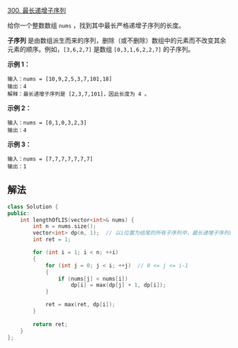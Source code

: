 [300. 最长递增子序列](https://leetcode.cn/problems/longest-increasing-subsequence/)

给你一个整数数组 `nums` ，找到其中最长严格递增子序列的长度。

**子序列** 是由数组派生而来的序列，删除（或不删除）数组中的元素而不改变其余元素的顺序。例如，`[3,6,2,7]` 是数组 `[0,3,1,6,2,2,7]` 的子序列。

 

**示例 1：**

```
输入：nums = [10,9,2,5,3,7,101,18]
输出：4
解释：最长递增子序列是 [2,3,7,101]，因此长度为 4 。
```

**示例 2：**

```
输入：nums = [0,1,0,3,2,3]
输出：4
```

**示例 3：**

```
输入：nums = [7,7,7,7,7,7,7]
输出：1
```



## 解法

```cc
class Solution {
public:
    int lengthOfLIS(vector<int>& nums) {
        int n = nums.size();
        vector<int> dp(n, 1);  // 以i位置为结尾的所有子序列中，最长递增子序列的长度
        int ret = 1;

        for (int i = 1; i < n; ++i)
        {
            for (int j = 0; j < i; ++j)  // 0 <= j <= i-1
            {
                if (nums[j] < nums[i])
                    dp[i] = max(dp[j] + 1, dp[i]);
            }

            ret = max(ret, dp[i]);
        }
        
        return ret;
    }
};
```

